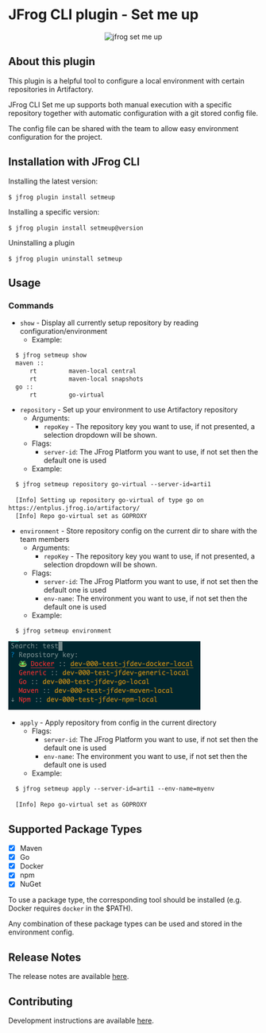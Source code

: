 # JFrog CLI plugin - Set me up
<p align="center">
  <img alt="jfrog set me up" src="https://github.com/RemiBouOrg/jfrog-cli-setmeup/blob/master/assets/images/jfrogclisetmeup.png">
</p>

## About this plugin
This plugin is a helpful tool to configure a local environment with certain repositories in Artifactory.

JFrog CLI Set me up supports both manual execution with a specific repository together with automatic 
configuration with a git stored config file. 

The config file can be shared with the team to allow easy environment configuration for the project. 

## Installation with JFrog CLI
Installing the latest version:

`$ jfrog plugin install setmeup`

Installing a specific version:

`$ jfrog plugin install setmeup@version`

Uninstalling a plugin

`$ jfrog plugin uninstall setmeup`

## Usage
### Commands
* `show` - Display all currently setup repository by reading configuration/environment
    - Example:
```
  $ jfrog setmeup show
  maven ::
	  rt         maven-local central
	  rt         maven-local snapshots
  go ::
	  rt         go-virtual
```

* `repository` - Set up your environment to use Artifactory repository
    - Arguments:
        - `repoKey` - The repository key you want to use, if not presented, a selection dropdown will be shown.
    - Flags:
        - `server-id`: The JFrog Platform you want to use, if not set then the default one is used
    - Example:
```
  $ jfrog setmeup repository go-virtual --server-id=arti1
  
  [Info] Setting up repository go-virtual of type go on https://entplus.jfrog.io/artifactory/
  [Info] Repo go-virtual set as GOPROXY
```

* `environment` - Store repository config on the current dir to share with the team members
    - Arguments:
        - `repoKey` - The repository key you want to use, if not presented, a selection dropdown will be shown. 
    - Flags:
        - `server-id`: The JFrog Platform you want to use, if not set then the default one is used
        - `env-name`: The environment you want to use, if not set then the default one is used
    - Example:
```
  $ jfrog setmeup environment
```
![repository selection](./assets/images/repo-search.png)

* `apply` - Apply repository from config in the current directory
    - Flags:
        - `server-id`: The JFrog Platform you want to use, if not set then the default one is used
        - `env-name`: The environment you want to use, if not set then the default one is used
    - Example:
```
  $ jfrog setmeup apply --server-id=arti1 --env-name=myenv
  
  [Info] Repo go-virtual set as GOPROXY
```

## Supported Package Types
-  [x] Maven
-  [x] Go
-  [x] Docker
-  [x] npm
-  [x] NuGet

To use a package type, the corresponding tool should be installed (e.g. Docker requires `docker` in the $PATH). 

Any combination of these package types can be used and stored in the environment config. 

## Release Notes
The release notes are available [here](RELEASE.md).

## Contributing
Development instructions are available [here](CONTRIBUTING.md).
